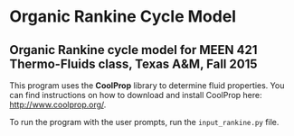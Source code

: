 # Organic Rankine Cycle Model

## Organic Rankine cycle model for MEEN 421 Thermo-Fluids class, Texas A&amp;M, Fall 2015

This program uses the **CoolProp** library to determine fluid properties. 
You can find instructions on how to download and install CoolProp here: http://www.coolprop.org/.

To run the program with the user prompts, run the `input_rankine.py` file. 
